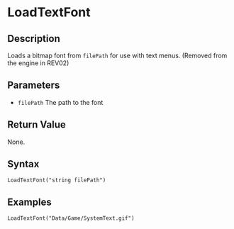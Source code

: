 # LoadTextFont

## Description
Loads a bitmap font from `filePath` for use with text menus.
(Removed from the engine in REV02)

## Parameters
- `filePath`
The path to the font

## Return Value
None.

## Syntax
```
LoadTextFont("string filePath")
```

## Examples
```
LoadTextFont("Data/Game/SystemText.gif")
```